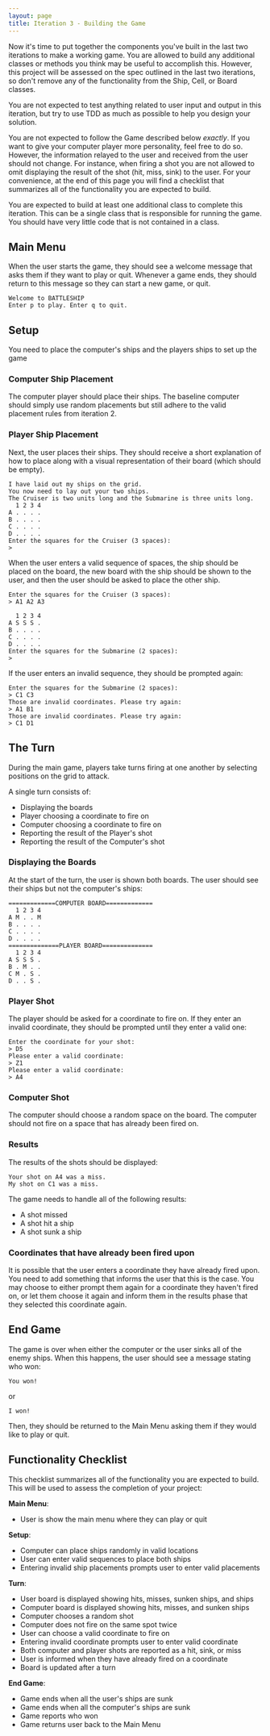 ```yaml
---
layout: page
title: Iteration 3 - Building the Game
---
```


Now it's time to put together the components you've built in the last two iterations to make a working game. You are allowed to build any additional classes or methods you think may be useful to accomplish this. However, this project will be assessed on the spec outlined in the last two iterations, so don't remove any of the functionality from the Ship, Cell, or Board classes.

You are not expected to test anything related to user input and output in this iteration, but try to use TDD as much as possible to help you design your solution.

You are not expected to follow the Game described below *exactly*. If you want to give your computer player more personality, feel free to do so. However, the information relayed to the user and received from the user should not change. For instance, when firing a shot you are not allowed to omit displaying the result of the shot (hit, miss, sink) to the user. For your convenience, at the end of this page you will find a checklist that summarizes all of the functionality you are expected to build.

You are expected to build at least one additional class to complete this iteration. This can be a single class that is responsible for running the game. You should have very little code that is not contained in a class.

## Main Menu

When the user starts the game, they should see a welcome message that asks them if they want to play or quit. Whenever a game ends, they should return to this message so they can start a new game, or quit.

```
Welcome to BATTLESHIP
Enter p to play. Enter q to quit.
```

## Setup

You need to place the computer's ships and the players ships to set up the game

### Computer Ship Placement

The computer player should place their ships. The baseline computer should simply use random placements but still adhere to the valid placement rules from iteration 2.

### Player Ship Placement

Next, the user places their ships. They should receive a short explanation of how to place along with a visual representation of their board (which should be empty).

```
I have laid out my ships on the grid.
You now need to lay out your two ships.
The Cruiser is two units long and the Submarine is three units long.
  1 2 3 4
A . . . .
B . . . .
C . . . .
D . . . .
Enter the squares for the Cruiser (3 spaces):
>
```

When the user enters a valid sequence of spaces, the ship should be placed on the board, the new board with the ship should be shown to the user, and then the user should be asked to place the other ship.

```
Enter the squares for the Cruiser (3 spaces):
> A1 A2 A3

  1 2 3 4
A S S S .
B . . . .
C . . . .
D . . . .
Enter the squares for the Submarine (2 spaces):
>
```

If the user enters an invalid sequence, they should be prompted again:

```
Enter the squares for the Submarine (2 spaces):
> C1 C3
Those are invalid coordinates. Please try again:
> A1 B1
Those are invalid coordinates. Please try again:
> C1 D1
```

## The Turn

During the main game, players take turns firing at one another by selecting positions on the grid to attack.

A single turn consists of:

* Displaying the boards
* Player choosing a coordinate to fire on
* Computer choosing a coordinate to fire on
* Reporting the result of the Player's shot
* Reporting the result of the Computer's shot

### Displaying the Boards

At the start of the turn, the user is shown both boards. The user should see their ships but not the computer's ships:

```
=============COMPUTER BOARD=============
  1 2 3 4
A M . . M
B . . . .
C . . . .
D . . . .
==============PLAYER BOARD==============
  1 2 3 4
A S S S .
B . M . .
C M . S .
D . . S .
```

### Player Shot

The player should be asked for a coordinate to fire on. If they enter an invalid coordinate, they should be prompted until they enter a valid one:

```
Enter the coordinate for your shot:
> D5
Please enter a valid coordinate:
> Z1
Please enter a valid coordinate:
> A4
```

### Computer Shot

The computer should choose a random space on the board. The computer should not fire on a space that has already been fired on.

### Results

The results of the shots should be displayed:

```
Your shot on A4 was a miss.
My shot on C1 was a miss.
```

The game needs to handle all of the following results:

* A shot missed
* A shot hit a ship
* A shot sunk a ship

### Coordinates that have already been fired upon

It is possible that the user enters a coordinate they have already fired upon. You need to add something that informs the user that this is the case. You may choose to either prompt them again for a coordinate they haven't fired on, or let them choose it again and inform them in the results phase that they selected this coordinate again.

## End Game

The game is over when either the computer or the user sinks all of the enemy ships. When this happens, the user should see a message stating who won:

```
You won!
```

or

```
I won!
```

Then, they should be returned to the Main Menu asking them if they would like to play or quit.

## Functionality Checklist

This checklist summarizes all of the functionality you are expected to build. This will be used to assess the completion of your project:

**Main Menu**:

* User is show the main menu where they can play or quit

**Setup**:

* Computer can place ships randomly in valid locations
* User can enter valid sequences to place both ships
* Entering invalid ship placements prompts user to enter valid placements

**Turn**:

* User board is displayed showing hits, misses, sunken ships, and ships
* Computer board is displayed showing hits, misses, and sunken ships
* Computer chooses a random shot
* Computer does not fire on the same spot twice
* User can choose a valid coordinate to fire on
* Entering invalid coordinate prompts user to enter valid coordinate
* Both computer and player shots are reported as a hit, sink, or miss
* User is informed when they have already fired on a coordinate
* Board is updated after a turn

**End Game**:

* Game ends when all the user's ships are sunk
* Game ends when all the computer's ships are sunk
* Game reports who won
* Game returns user back to the Main Menu
